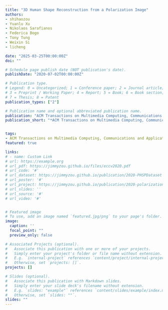 ```yaml
---
title: "3D Human Shape Reconstruction from a Polarization Image"
authors:
- shihaozou
- Yuanlu Xu
- Nikolaos Sarafianos
- Federica Bogo
- Tony Tung
- Weixin Si
- licheng

date: "2025-03-25T00:00:00Z"
doi: ""

# Schedule page publish date (NOT publication's date).
publishDate: "2020-07-02T00:00:00Z"

# Publication type.
# Legend: 0 = Uncategorized; 1 = Conference paper; 2 = Journal article;
# 3 = Preprint / Working Paper; 4 = Report; 5 = Book; 6 = Book section;
# 7 = Thesis; 8 = Patent
publication_types: ["2"]

# Publication name and optional abbreviated publication name.
publication: "ACM Transactions on Multimedia Computing, Communications and Applications"
publication_short: "*ACM Transactions on Multimedia Computing, Communications and Applications*"


tags:
- ACM Transactions on Multimedia Computing, Communications and Applications
featured: true

links:
# - name: Custom Link
# url: https://example.org
# url_pdf: https://jimmyzou.github.io/files/eccv2020.pdf
# url_code: '#'
# url_dataset: https://jimmyzou.github.io/publication/2020-PHSPDataset
# url_poster: '#'
# url_project: https://jimmyzou.github.io/publication/2020-polarization-clothed-human-shape
# url_slides: ''
# url_source: '#'
# url_video: '#'


# Featured image
# To use, add an image named `featured.jpg/png` to your page's folder. 
image:
  caption: ''
  focal_point: ""
  preview_only: false

# Associated Projects (optional).
#   Associate this publication with one or more of your projects.
#   Simply enter your project's folder or file name without extension.
#   E.g. `internal-project` references `content/project/internal-project/index.md`.
#   Otherwise, set `projects: []`.
projects: []

# Slides (optional).
#   Associate this publication with Markdown slides.
#   Simply enter your slide deck's filename without extension.
#   E.g. `slides: "example"` references `content/slides/example/index.md`.
#   Otherwise, set `slides: ""`.
slides: ""
---
```


<!-- {{% alert note %}}
Click the *Cite* button above to demo the feature to enable visitors to import publication metadata into their reference management software.
{{% /alert %}}

{{% alert note %}}
Click the *Slides* button above to demo Academic's Markdown slides feature.
{{% /alert %}}

Supplementary notes can be added here, including [code and math](https://sourcethemes.com/academic/docs/writing-markdown-latex/). -->

